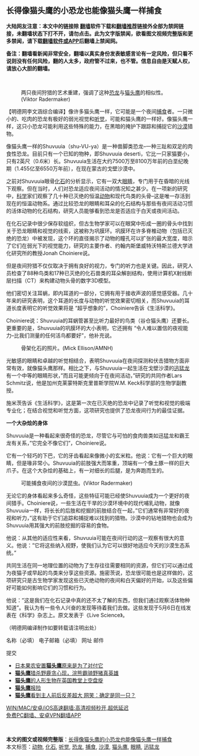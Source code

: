  <h2>长得像猫头鹰的小恐龙也能像猫头鹰一样捕食</h2> <p class="notice"><b>大陆网友注意：本文中的链接除 <a href="https://github.com/bannedbook/fanqiang" >翻墙</a>软件下载和<a href="https://github.com/killgcd/justmysocks/blob/master/README.md">翻墙推荐</a>链接外全部为禁网链接，未翻墙状态下打不开，请勿点击。此为文字版禁闻，欲看图文视频完整版和更多禁闻，请下载<a href="https://github.com/bannedbook/fanqiang">翻墙软件或APP</a>后翻墙上禁闻网。</p><p>备注：翻墙看新闻非常安全，翻墙以真实身份发表敏感言论有一定风险，但只看不说则没有任何风险，翻的人太多，政府管不过来，也不管。信息自由是天赋人权，请放心大胆的翻墙。</b></p>  <div class="entry"> <br /> <figure><a href="https://i0.wp.com/upload-images-bucket-v64rleca837do.s3.eu-west-1.amazonaws.com/wp-content/uploads/2021/05/07135459/%E6%9C%AA%E6%A0%87%E9%A2%98-1-35.jpg?fit=860%2C484&#038;ssl=1" data-caption=" 两只夜间狩猎的艺术重建，强调了这种恐龙与猫头鹰的相似性。(Viktor Radermaker) "></a><figcaption class="wp-caption-text"> 两只夜间狩猎的艺术重建，强调了这种<a href="https://www.bannedbook.org/bnews/tag/%e6%81%90%e9%be%99/" class="st_tag internal_tag" rel="tag" title="标签 恐龙 下的日志">恐龙</a>与<a href="https://www.bannedbook.org/bnews/tag/%E7%8C%AB%E5%A4%B4%E9%B9%B0/" class="st_tag internal_tag" rel="tag" title="标签 猫头鹰 下的日志">猫头鹰</a>的相似性。(Viktor Radermaker) </figcaption></figure> <p>【明德网李文涵综合编译】像许多猫头鹰一样，它可能是一个夜间<a href="https://www.bannedbook.org/bnews/tag/%E6%8D%95%E9%A3%9F/" class="st_tag internal_tag" rel="tag" title="标签 捕食 下的日志">捕食</a>者。一只微小的、吃肉的恐龙有极好的弱光视觉和<a href="https://www.bannedbook.org/bnews/tag/%E5%90%AC%E8%A7%89/" class="st_tag internal_tag" rel="tag" title="标签 听觉 下的日志">听觉</a>，可能和猫头鹰的一样好。像猫头鹰一样，这只小恐龙可能利用这些特殊的能力，在黑暗的掩护下跟踪和捕捉它的<a href="https://www.bannedbook.org/bnews/tag/%e6%b2%99%e6%bc%a0/" class="st_tag internal_tag" rel="tag" title="标签 沙漠 下的日志">沙漠</a>猎物。</p> <p>像猫头鹰一样的Shuvuuia（shu-VU-ya）是一种兽脚类恐龙&#8211;一种三趾和双足的肉食性恐龙。目前只有一个已知的物种，即Shuvuuia deserti，它比一只家猫要小，只有2英尺（0.6米）长。Shuvuuia生活在大约7500万至8100万年前的白垩纪晚期（1.455亿至6550万年前），在现在蒙古的戈壁沙漠中。</p> <p>之前对Shuvuuia眼骨<a href="https://www.bannedbook.org/bnews/tag/%e5%8c%96%e7%9f%b3/" class="st_tag internal_tag" rel="tag" title="标签 化石 下的日志">化石</a>的分析显示，它有一双大<a href="https://www.bannedbook.org/bnews/tag/%e7%9c%bc%e7%9d%9b/" class="st_tag internal_tag" rel="tag" title="标签 眼睛 下的日志">眼睛</a>，专门用于在昏暗的光线下观察。但在当时，人们对恐龙适应夜间活动的情况知之甚少。在一项新的研究中，<span class='wp_keywordlink'><a href="https://www.bannedbook.org/forum11/topic309.html" title="禁片：“科学”的棍子" target="_blank">科学</a></span>家们观察了几十种已灭绝的恒温<a href="https://www.bannedbook.org/bnews/tag/%e5%8a%a8%e7%89%a9/" class="st_tag internal_tag" rel="tag" title="标签 动物 下的日志">动物</a>和现代鸟类的头骨&#8211;这是唯一存活到现在的恒温动物系。通过比较恐龙的眼睛和耳朵的化石结构与那些有夜间活动习惯的活体动物的化石结构，研究人员能够看到恐龙是否适应于白天或夜间活动。</p> <p>在化石记录中很少保存软组织，但古生物学家可以在眼窝中形成一圈的骨头中找到关于恐龙眼睛和视觉的线索，这被称为巩膜环。巩膜环在许多脊椎动物（包括已灭绝的恐龙）中被发现，这个环的直径揭示了动物的瞳孔可以扩张的最大宽度，暗示了它们在弱光下的视觉能力，研究的主要作者、约翰内斯堡威特沃特斯兰德大学进化研究所的教授Jonah Choiniere说。</p> <p>但是夜间狩猎不仅仅取决于拥有良好的视力，专门的听力也是关键。因此，研究人员检查了88种鸟类和17种已灭绝的化石兽类的耳朵解剖结构，使用计算机X射线断层扫描（CT）来构建动物头骨的数字3D模型。</p>  <p>他们密切关注耳蜗，即内耳道的一部分，它拥有用于接收声波的感觉感受器。几十年来的研究表明，这个耳道的长度与动物的听觉效果密切相关，而Shuvuuia的耳道长度表明它的听觉效果将是 &#8220;超乎想象的&#8221;，Choiniere告诉《生活科学》。</p> <p>Choiniere说：Shuvuuia的耳蜗管甚至比听力最好的鸟类（谷仓猫头鹰）还要长。更重要的是，Shuvuuia的巩膜环的大小表明，它还拥有 &#8220;令人难以置信的夜视能力&#8211;比我们测量的任何活鸟都要好”，他补充说。</p> <figure id="attachment_35492" aria-describedby="caption-attachment-35492" style="width: 1069px" class="wp-caption alignnone"><figcaption id="caption-attachment-35492" class="wp-caption-text">骨架化石的照片。(Mick Ellison/AMNH)</figcaption></figure> <p>光敏感的眼睛和卓越的听觉相结合，表明Shuvuuia在夜间探测和伏击猎物方面非常有效，就像猫头鹰那样。相比之下，与Shuvuuia一起生活在戈壁沙漠的<a href="https://www.bannedbook.org/bnews/tag/%E8%BF%85%E7%8C%9B%E9%BE%99/" class="st_tag internal_tag" rel="tag" title="标签 迅猛龙 下的日志">迅猛龙</a>有一个中等的眼睛形状，&#8221;而且可能更倾向于在夜间活动，&#8221;研究的共同作者Lars Schmitz说，他是加州克莱蒙特斯克里普斯学院W.M. Keck科学部的生物学副教授。</p> <p>施米茨告诉《生活科学》，这是第一次在已灭绝的恐龙中记录了听觉和视觉的极端专业化；在结合视觉和听觉方面，这项研究也提供了恐龙夜间行为的最佳证据。</p> <p><strong>一个大杂烩的身体</strong></p>  <p>Shuvuuia是一种看起来很奇怪的恐龙，尽管它与可怕的食肉兽类如迅猛龙和霸王龙有关系，&#8221;它完全不像它们&#8221;，Choiniere说。</p> <p>它有一个轻巧的下巴，它的牙齿看起来像微小的玄米粒。他说：它有一个巨大的眼睛，但是喙非常小。Shuvuuia的前肢强大而笨重，顶端有一个像土豚一样的巨大爪子。在这个大杂烩的基础上，有一对细长的后腿，是为奔跑而生的。</p> <figure id="attachment_35495" aria-describedby="caption-attachment-35495" style="width: 870px" class="wp-caption alignnone"><figcaption id="caption-attachment-35495" class="wp-caption-text">可能捕食夜间的沙漠昆虫。(Viktor Radermaker)</figcaption></figure> <p>无论它的身体看起来多么奇怪，这些特征可能已经使Shuvuuia成为一个更好的夜间猎手。Choiniere说，一些生活在干旱的沙漠环境中的现代哺乳动物，就像Shuvuuia一样，将长长的后肢和挖掘的前肢结合在一起，&#8221;它们通常有非常好的夜视和听力，&#8221;这有助于它们追踪和捕捉难以找到的猎物。沙漠中的钻地猎物也会成为Shuvuuia用其强大的前肢挖掘的容易的食物。</p> <p>他说：从其他的适应性来看，Shuvuuia可能在夜间行动的这一观察有很大的意义。他说：&#8221;它将这些纳入视野，使我们认为它可以很好地适应今天的沙漠生态系统。&#8221;</p> <p>共同生活在同一地理位置的动物为了生存往往需要相同的资源，但它们可以通过成为夜猫子或早起的鸟类来分享这些资源。施密茨说，恐龙很可能也是这样做的，这项研究只是古生物学家发现这些已灭绝动物的夜间和白天偏好的开始，以及这些偏好可能如何影响它们的习惯和行为。</p>  <p>他说：&#8221;这是我们在化石记录中真的还不太了解的东西，但我们通过观察活体物种知道&#8221;。我认为有一些令人兴奋的发现等待着我们去做。这些发现于5月6日在线发表在《科学》杂志上。原文发表于《Live Science》。</p> <p>（明德网编译制作如要转载请注明出处）</p> <p>     名称（必填）  	   电子邮箱（必填）  	   网址  	   邮件  	 	</p> <p> 		提交		 		 		 	</p> <ul class='op-related-articles' title='相关阅读'> <li><a href='https://www.bannedbook.org/bnews/comments/20210331/1516531.html' target='_blank'>日本果农安置<b>猫头鹰</b>原来是为了对付它</a></li> <li><a href='https://www.bannedbook.org/bnews/funmedia/20210207/1483103.html' target='_blank'><b>猫头鹰</b>猎杀野鹿贪心现，浣熊霸骑野猪真英雄</a></li> <li><a href='https://www.bannedbook.org/bnews/comments/20210201/1478793.html' target='_blank'><b>猫头鹰</b>的人形生物在英国教堂上空盘旋</a></li> <li><a href='https://www.bannedbook.org/bnews/aomi/qiwen/20210113/1466767.html' target='_blank'><b>猫头鹰</b>报险</a></li> <li><a href='https://www.bannedbook.org/bnews/funmedia/20201213/1446897.html' target='_blank'><b>猫头鹰</b>看到主人前后反差超大 网笑：确定是同一只？</a></li> </ul> <p class="texttj"> <a href="https://github.com/bannedbook/fanqiang/wiki/V2ray%E6%9C%BA%E5%9C%BA" target="_blank">WIN/MAC/安卓/iOS高速翻墙:高清视频秒开,超低延迟</a><br/> <a href="https://github.com/bannedbook/fanqiang/wiki/%E7%A6%81%E9%97%BB%E7%BD%91%E5%AE%89%E5%8D%93%E7%BF%BB%E5%A2%99%E6%96%B0%E9%97%BBAPP" target="_blank">免费PC翻墙、安卓VPN翻墙APP</a></p> <div id="archive-pix-1" class="banner-ads"> <!-- AuctionX Display platform tag START --> <div id="26318x728x90x621x_ADSLOT1" clicktrack="%%CLICK_URL_ESC%%"></div> <!-- AuctionX Display platform tag END --> </div> <div id="archive-pix-2" class="banner-ads"> <!-- AuctionX Display platform tag START --> <div id="26315x300x250x621x_ADSLOT1" clicktrack="%%CLICK_URL_ESC%%"></div> <!-- AuctionX Display platform tag END --> </div><p>&nbsp;</p><a name='sharetosocial'></a>       <div><b>本文的图文或视频完整版</b>：<a href='https://www.bannedbook.org/bnews/comments/20210507/1541748.html'>长得像猫头鹰的小恐龙也能像猫头鹰一样捕食</a></div>  </div><!--END ENTRY--> <div class="postfooter"> <div>本文标签：<a href="https://www.bannedbook.org/bnews/tag/%e5%8a%a8%e7%89%a9/" rel="tag">动物</a>, <a href="https://www.bannedbook.org/bnews/tag/%e5%8c%96%e7%9f%b3/" rel="tag">化石</a>, <a href="https://www.bannedbook.org/bnews/tag/%E5%90%AC%E8%A7%89/" rel="tag">听觉</a>, <a href="https://www.bannedbook.org/bnews/tag/%e6%81%90%e9%be%99/" rel="tag">恐龙</a>, <a href="https://www.bannedbook.org/bnews/tag/%E6%8D%95%E9%A3%9F/" rel="tag">捕食</a>, <a href="https://www.bannedbook.org/bnews/tag/%e6%b2%99%e6%bc%a0/" rel="tag">沙漠</a>, <a href="https://www.bannedbook.org/bnews/tag/%E7%8C%AB%E5%A4%B4%E9%B9%B0/" rel="tag">猫头鹰</a>, <a href="https://www.bannedbook.org/bnews/tag/%e7%9c%bc%e7%9d%9b/" rel="tag">眼睛</a>, <a href="https://www.bannedbook.org/bnews/tag/%E8%BF%85%E7%8C%9B%E9%BE%99/" rel="tag">迅猛龙</a></div>  </div><!--END POSTFOOTER--> 